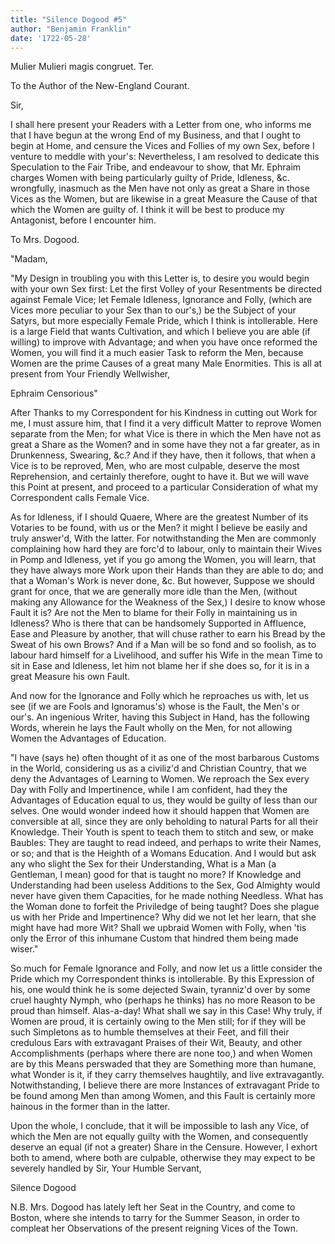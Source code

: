 ```yaml
---
title: "Silence Dogood #5"
author: "Benjamin Franklin"
date: '1722-05-28'
---
```


Mulier Mulieri magis congruet. Ter.

To the Author of the New-England Courant.

Sir,

I shall here present your Readers with a Letter from one, who informs me that I have begun at the wrong End of my Business, and that I ought to begin at Home, and censure the Vices and Follies of my own Sex, before I venture to meddle with your's: Nevertheless, I am resolved to dedicate this Speculation to the Fair Tribe, and endeavour to show, that Mr. Ephraim charges Women with being particularly guilty of Pride, Idleness, &c. wrongfully, inasmuch as the Men have not only as great a Share in those Vices as the Women, but are likewise in a great Measure the Cause of that which the Women are guilty of. I think it will be best to produce my Antagonist, before I encounter him.

To Mrs. Dogood.

"Madam,

"My Design in troubling you with this Letter is, to desire you would begin with your own Sex first: Let the first Volley of your Resentments be directed against Female Vice; let Female Idleness, Ignorance and Folly, (which are Vices more peculiar to your Sex than to our's,) be the Subject of your Satyrs, but more especially Female Pride, which I think is intollerable. Here is a large Field that wants Cultivation, and which I believe you are able (if willing) to improve with Advantage; and when you have once reformed the Women, you will find it a much easier Task to reform the Men, because Women are the prime Causes of a great many Male Enormities. This is all at present from Your Friendly Wellwisher,

Ephraim Censorious"

After Thanks to my Correspondent for his Kindness in cutting out Work for me, I must assure him, that I find it a very difficult Matter to reprove Women separate from the Men; for what Vice is there in which the Men have not as great a Share as the Women? and in some have they not a far greater, as in Drunkenness, Swearing, &c.? And if they have, then it follows, that when a Vice is to be reproved, Men, who are most culpable, deserve the most Reprehension, and certainly therefore, ought to have it. But we will wave this Point at present, and proceed to a particular Consideration of what my Correspondent calls Female Vice.

As for Idleness, if I should Quaere, Where are the greatest Number of its Votaries to be found, with us or the Men? it might I believe be easily and truly answer'd, With the latter. For notwithstanding the Men are commonly complaining how hard they are forc'd to labour, only to maintain their Wives in Pomp and Idleness, yet if you go among the Women, you will learn, that they have always more Work upon their Hands than they are able to do; and that a Woman's Work is never done, &c. But however, Suppose we should grant for once, that we are generally more idle than the Men, (without making any Allowance for the Weakness of the Sex,) I desire to know whose Fault it is? Are not the Men to blame for their Folly in maintaining us in Idleness? Who is there that can be handsomely Supported in Affluence, Ease and Pleasure by another, that will chuse rather to earn his Bread by the Sweat of his own Brows? And if a Man will be so fond and so foolish, as to labour hard himself for a Livelihood, and suffer his Wife in the mean Time to sit in Ease and Idleness, let him not blame her if she does so, for it is in a great Measure his own Fault.

And now for the Ignorance and Folly which he reproaches us with, let us see (if we are Fools and Ignoramus's) whose is the Fault, the Men's or our's. An ingenious Writer, having this Subject in Hand, has the following Words, wherein he lays the Fault wholly on the Men, for not allowing Women the Advantages of Education.

"I have (says he) often thought of it as one of the most barbarous Customs in the World, considering us as a civiliz'd and Christian Country, that we deny the Advantages of Learning to Women. We reproach the Sex every Day with Folly and Impertinence, while I am confident, had they the Advantages of Education equal to us, they would be guilty of less than our selves. One would wonder indeed how it should happen that Women are conversible at all, since they are only beholding to natural Parts for all their Knowledge. Their Youth is spent to teach them to stitch and sew, or make Baubles: They are taught to read indeed, and perhaps to write their Names, or so; and that is the Heighth of a Womans Education. And I would but ask any who slight the Sex for their Understanding, What is a Man (a Gentleman, I mean) good for that is taught no more? If Knowledge and Understanding had been useless Additions to the Sex, God Almighty would never have given them Capacities, for he made nothing Needless. What has the Woman done to forfeit the Priviledge of being taught? Does she plague us with her Pride and Impertinence? Why did we not let her learn, that she might have had more Wit? Shall we upbraid Women with Folly, when 'tis only the Error of this inhumane Custom that hindred them being made wiser."

So much for Female Ignorance and Folly, and now let us a little consider the Pride which my Correspondent thinks is intollerable. By this Expression of his, one would think he is some dejected Swain, tyranniz'd over by some cruel haughty Nymph, who (perhaps he thinks) has no more Reason to be proud than himself. Alas-a-day! What shall we say in this Case! Why truly, if Women are proud, it is certainly owing to the Men still; for if they will be such Simpletons as to humble themselves at their Feet, and fill their credulous Ears with extravagant Praises of their Wit, Beauty, and other Accomplishments (perhaps where there are none too,) and when Women are by this Means perswaded that they are Something more than humane, what Wonder is it, if they carry themselves haughtily, and live extravagantly. Notwithstanding, I believe there are more Instances of extravagant Pride to be found among Men than among Women, and this Fault is certainly more hainous in the former than in the latter.

Upon the whole, I conclude, that it will be impossible to lash any Vice, of which the Men are not equally guilty with the Women, and consequently deserve an equal (if not a greater) Share in the Censure. However, I exhort both to amend, where both are culpable, otherwise they may expect to be severely handled by Sir, Your Humble Servant,

Silence Dogood

N.B. Mrs. Dogood has lately left her Seat in the Country, and come to Boston, where she intends to tarry for the Summer Season, in order to compleat her Observations of the present reigning Vices of the Town.
